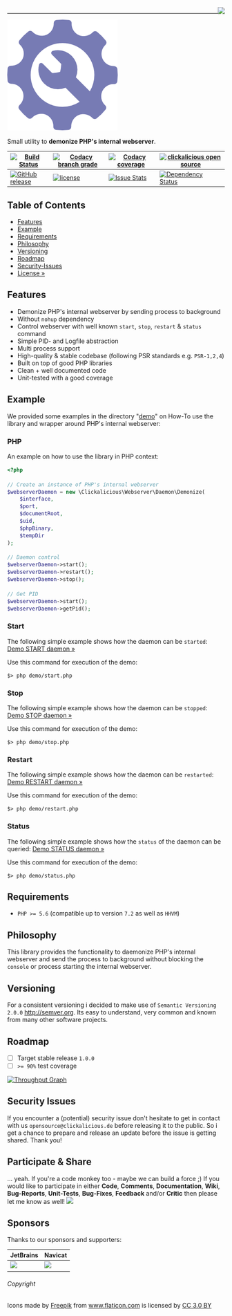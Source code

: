 <img src="https://avatars0.githubusercontent.com/u/26927954?v=3&s=80" align="right" />

---

![Logo of webserver-daemon](docs/logo-large.png)

Small utility to **demonize PHP's internal webserver**.

| [![Build Status](https://travis-ci.org/clickalicious/webserver-daemon.svg?branch=master)](https://travis-ci.org/clickalicious/webserver-daemon) 	| [![Codacy branch grade](https://img.shields.io/codacy/grade/c73c519d18dd4d6ca703271b4d5faccf/master.svg)](https://www.codacy.com/app/clickalicious/webserver-daemon?utm_source=github.com&utm_medium=referral&utm_content=clickalicious/webserver-daemon&utm_campaign=Badge_Grade) 	| [![Codacy coverage](https://img.shields.io/codacy/coverage/c73c519d18dd4d6ca703271b4d5faccf.svg)](https://www.codacy.com/app/clickalicious/webserver-daemon?utm_source=github.com&utm_medium=referral&utm_content=clickalicious/webserver-daemon&utm_campaign=Badge_Grade) 	| [![clickalicious open source](https://img.shields.io/badge/clickalicious-open--source-green.svg?style=flat)](https://clickalicious.de/) 	|
|---	|---	|---	|---	|
| [![GitHub release](https://img.shields.io/github/release/clickalicious/webserver-daemon.svg?style=flat)](https://github.com/clickalicious/webserver-daemon/releases) 	| [![license](https://img.shields.io/github/license/mashape/apistatus.svg)](https://opensource.org/licenses/MIT)  	| [![Issue Stats](https://img.shields.io/issuestats/i/github/clickalicious/webserver-daemon.svg)](https://github.com/clickalicious/webserver-daemon/issues) 	| [![Dependency Status](https://dependencyci.com/github/clickalicious/webserver-daemon/badge)](https://dependencyci.com/github/clickalicious/webserver-daemon)  	|


## Table of Contents

- [Features](#features)
- [Example](#example)
- [Requirements](#requirements)
- [Philosophy](#philosophy)
- [Versioning](#versioning)
- [Roadmap](#roadmap)
- [Security-Issues](#security-issues)
- [License »](LICENSE)


## Features

 - Demonize PHP's internal webserver by sending process to background
 - Without `nohup` dependency
 - Control webserver with well known `start`, `stop`, `restart` & `status` command
 - Simple PID- and Logfile abstraction
 - Multi process support
 - High-quality & stable codebase (following PSR standards e.g. `PSR-1,2,4`)
 - Built on top of good PHP libraries
 - Clean + well documented code
 - Unit-tested with a good coverage


## Example

We provided some examples in the directory "[demo](demo/)" on How-To use the library and wrapper around PHP's internal webserver: 

### PHP

An example on how to use the library in PHP context:
```php
<?php
 
// Create an instance of PHP's internal webserver
$webserverDaemon = new \Clickalicious\Webserver\Daemon\Demonize(
    $interface,
    $port,
    $documentRoot,
    $uid,
    $phpBinary,
    $tempDir
);

// Daemon control
$webserverDaemon->start();
$webserverDaemon->restart();
$webserverDaemon->stop();

// Get PID
$webserverDaemon->start();
$webserverDaemon->getPid();

```


### Start

The following simple example shows how the daemon can be `started`:
[Demo START daemon »](demo/start.php)

Use this command for execution of the demo:
```shell
$> php demo/start.php
```

### Stop

The following simple example shows how the daemon can be `stopped`:
[Demo STOP daemon »](demo/stop.php)

Use this command for execution of the demo:
```shell
$> php demo/stop.php
```

### Restart

The following simple example shows how the daemon can be `restarted`:
[Demo RESTART daemon »](demo/restart.php)

Use this command for execution of the demo:
```shell
$> php demo/restart.php
```

### Status

The following simple example shows how the `status` of the daemon can be queried:
[Demo STATUS daemon »](demo/status.php)

Use this command for execution of the demo:
```shell
$> php demo/status.php
```


## Requirements

 - `PHP >= 5.6` (compatible up to version `7.2` as well as `HHVM`)


## Philosophy

This library provides the functionality to daemonize PHP's internal webserver and send the process to background without blocking the `console` or process starting the internal webserver.


## Versioning

For a consistent versioning i decided to make use of `Semantic Versioning 2.0.0` http://semver.org. Its easy to understand, very common and known from many other software projects.


## Roadmap

- [ ] Target stable release `1.0.0`
- [ ] `>= 90%` test coverage

[![Throughput Graph](https://graphs.waffle.io/clickalicious/webserver-daemon/throughput.svg)](https://waffle.io/clickalicious/webserver-daemon/metrics)


## Security Issues

If you encounter a (potential) security issue don't hesitate to get in contact with us `opensource@clickalicious.de` before releasing it to the public. So i get a chance to prepare and release an update before the issue is getting shared. Thank you!


## Participate & Share

... yeah. If you're a code monkey too - maybe we can build a force ;) If you would like to participate in either **Code**, **Comments**, **Documentation**, **Wiki**, **Bug-Reports**, **Unit-Tests**, **Bug-Fixes**, **Feedback** and/or **Critic** then please let me know as well!
<a href="https://twitter.com/intent/tweet?hashtags=&original_referer=http%3A%2F%2Fgithub.com%2F&text=webserver-daemon%20-%20Small%20utility%20to%20demonize%20PHP%27s%20internal%20webserver%20%40phpfluesterer%20%23webserver-daemon%20%23php%20https%3A%2F%2Fgithub.com%2Fclickalicious%2Fwebserver-daemon&tw_p=tweetbutton" target="_blank">
  <img src="http://jpillora.com/github-twitter-button/img/tweet.png"></img>
</a>

## Sponsors

Thanks to our sponsors and supporters:

| JetBrains | Navicat |
|---|---|
| <a href="https://www.jetbrains.com/phpstorm/" title="PHP IDE :: JetBrains PhpStorm" target="_blank"><img src="https://resources.jetbrains.com/assets/media/open-graph/jetbrains_250x250.png" height="55"></img></a> | <a href="http://www.navicat.com/" title="Navicat GUI - DB GUI-Admin-Tool for MySQL, MariaDB, SQL Server, SQLite, Oracle & PostgreSQL" target="_blank"><img src="http://upload.wikimedia.org/wikipedia/en/9/90/PremiumSoft_Navicat_Premium_Logo.png" height="55" /></a>  |


###### Copyright
<div>Icons made by <a href="http://www.freepik.com" title="Freepik">Freepik</a> from <a href="http://www.flaticon.com" title="Flaticon">www.flaticon.com</a> is licensed by <a href="http://creativecommons.org/licenses/by/3.0/" title="Creative Commons BY 3.0" target="_blank">CC 3.0 BY</a></div>
